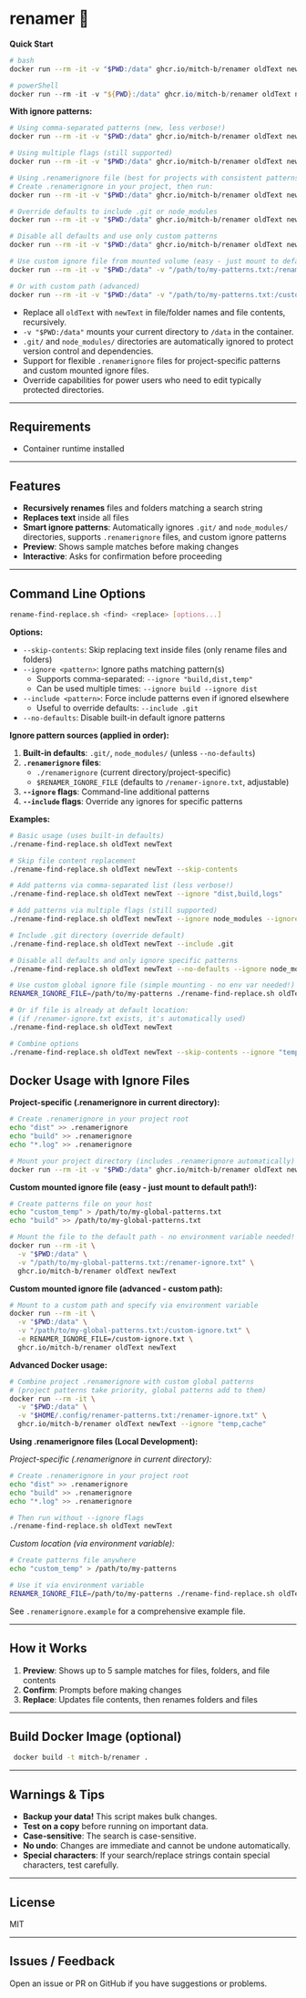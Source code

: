 # renamer 🔀

**Quick Start**

```bash
# bash
docker run --rm -it -v "$PWD:/data" ghcr.io/mitch-b/renamer oldText newText
```

```powershell
# powerShell
docker run --rm -it -v "${PWD}:/data" ghcr.io/mitch-b/renamer oldText newText
```

**With ignore patterns:**

```bash
# Using comma-separated patterns (new, less verbose!)
docker run --rm -it -v "$PWD:/data" ghcr.io/mitch-b/renamer oldText newText --ignore "dist,build,logs"

# Using multiple flags (still supported)
docker run --rm -it -v "$PWD:/data" ghcr.io/mitch-b/renamer oldText newText --ignore node_modules --ignore dist

# Using .renamerignore file (best for projects with consistent patterns)
# Create .renamerignore in your project, then run:
docker run --rm -it -v "$PWD:/data" ghcr.io/mitch-b/renamer oldText newText

# Override defaults to include .git or node_modules
docker run --rm -it -v "$PWD:/data" ghcr.io/mitch-b/renamer oldText newText --include .git

# Disable all defaults and use only custom patterns
docker run --rm -it -v "$PWD:/data" ghcr.io/mitch-b/renamer oldText newText --no-defaults --ignore temp

# Use custom ignore file from mounted volume (easy - just mount to default path!)
docker run --rm -it -v "$PWD:/data" -v "/path/to/my-patterns.txt:/renamer-ignore.txt" ghcr.io/mitch-b/renamer oldText newText

# Or with custom path (advanced)
docker run --rm -it -v "$PWD:/data" -v "/path/to/my-patterns.txt:/custom.txt" -e RENAMER_IGNORE_FILE=/custom.txt ghcr.io/mitch-b/renamer oldText newText
```

- Replace all `oldText` with `newText` in file/folder names and file contents, recursively.
- `-v "$PWD:/data"` mounts your current directory to `/data` in the container.
- `.git/` and `node_modules/` directories are automatically ignored to protect version control and dependencies.
- Support for flexible `.renamerignore` files for project-specific patterns and custom mounted ignore files.
- Override capabilities for power users who need to edit typically protected directories.

---

## Requirements
- Container runtime installed

---

## Features
- **Recursively renames** files and folders matching a search string
- **Replaces text** inside all files
- **Smart ignore patterns**: Automatically ignores `.git/` and `node_modules/` directories, supports `.renamerignore` files, and custom ignore patterns
- **Preview**: Shows sample matches before making changes
- **Interactive**: Asks for confirmation before proceeding

---

## Command Line Options

```bash
rename-find-replace.sh <find> <replace> [options...]
```

**Options:**
- `--skip-contents`: Skip replacing text inside files (only rename files and folders)
- `--ignore <pattern>`: Ignore paths matching pattern(s)
  - Supports comma-separated: `--ignore "build,dist,temp"`
  - Can be used multiple times: `--ignore build --ignore dist`
- `--include <pattern>`: Force include patterns even if ignored elsewhere
  - Useful to override defaults: `--include .git`
- `--no-defaults`: Disable built-in default ignore patterns

**Ignore pattern sources (applied in order):**
1. **Built-in defaults**: `.git/`, `node_modules/` (unless `--no-defaults`)
2. **`.renamerignore` files**:
   - `./renamerignore` (current directory/project-specific)
   - `$RENAMER_IGNORE_FILE` (defaults to `/renamer-ignore.txt`, adjustable)
3. **`--ignore` flags**: Command-line additional patterns
4. **`--include` flags**: Override any ignores for specific patterns

**Examples:**
```bash
# Basic usage (uses built-in defaults)
./rename-find-replace.sh oldText newText

# Skip file content replacement
./rename-find-replace.sh oldText newText --skip-contents

# Add patterns via comma-separated list (less verbose!)
./rename-find-replace.sh oldText newText --ignore "dist,build,logs"

# Add patterns via multiple flags (still supported)
./rename-find-replace.sh oldText newText --ignore node_modules --ignore dist

# Include .git directory (override default)
./rename-find-replace.sh oldText newText --include .git

# Disable all defaults and only ignore specific patterns
./rename-find-replace.sh oldText newText --no-defaults --ignore node_modules

# Use custom global ignore file (simple mounting - no env var needed!)
RENAMER_IGNORE_FILE=/path/to/my-patterns ./rename-find-replace.sh oldText newText

# Or if file is already at default location:
# (if /renamer-ignore.txt exists, it's automatically used)
./rename-find-replace.sh oldText newText

# Combine options
./rename-find-replace.sh oldText newText --skip-contents --ignore "temp,cache"
```

## Docker Usage with Ignore Files

**Project-specific (.renamerignore in current directory):**
```bash
# Create .renamerignore in your project root
echo "dist" >> .renamerignore
echo "build" >> .renamerignore
echo "*.log" >> .renamerignore

# Mount your project directory (includes .renamerignore automatically)
docker run --rm -it -v "$PWD:/data" ghcr.io/mitch-b/renamer oldText newText
```

**Custom mounted ignore file (easy - just mount to default path!):**
```bash
# Create patterns file on your host
echo "custom_temp" > /path/to/my-global-patterns.txt
echo "build" >> /path/to/my-global-patterns.txt

# Mount the file to the default path - no environment variable needed!
docker run --rm -it \
  -v "$PWD:/data" \
  -v "/path/to/my-global-patterns.txt:/renamer-ignore.txt" \
  ghcr.io/mitch-b/renamer oldText newText
```

**Custom mounted ignore file (advanced - custom path):**
```bash
# Mount to a custom path and specify via environment variable
docker run --rm -it \
  -v "$PWD:/data" \
  -v "/path/to/my-global-patterns.txt:/custom-ignore.txt" \
  -e RENAMER_IGNORE_FILE=/custom-ignore.txt \
  ghcr.io/mitch-b/renamer oldText newText
```

**Advanced Docker usage:**
```bash
# Combine project .renamerignore with custom global patterns
# (project patterns take priority, global patterns add to them)
docker run --rm -it \
  -v "$PWD:/data" \
  -v "$HOME/.config/renamer-patterns.txt:/renamer-ignore.txt" \
  ghcr.io/mitch-b/renamer oldText newText --ignore "temp,cache"
```

**Using .renamerignore files (Local Development):**

*Project-specific (.renamerignore in current directory):*
```bash
# Create .renamerignore in your project root
echo "dist" >> .renamerignore
echo "build" >> .renamerignore
echo "*.log" >> .renamerignore

# Then run without --ignore flags
./rename-find-replace.sh oldText newText
```

*Custom location (via environment variable):*
```bash
# Create patterns file anywhere
echo "custom_temp" > /path/to/my-patterns

# Use it via environment variable  
RENAMER_IGNORE_FILE=/path/to/my-patterns ./rename-find-replace.sh oldText newText
```

See `.renamerignore.example` for a comprehensive example file.

---

## How it Works
1. **Preview**: Shows up to 5 sample matches for files, folders, and file contents
2. **Confirm**: Prompts before making changes
3. **Replace**: Updates file contents, then renames folders and files

---

## Build Docker Image (optional)

```bash
 docker build -t mitch-b/renamer .
```

---

## Warnings & Tips
- **Backup your data!** This script makes bulk changes.
- **Test on a copy** before running on important data.
- **Case-sensitive**: The search is case-sensitive.
- **No undo**: Changes are immediate and cannot be undone automatically.
- **Special characters**: If your search/replace strings contain special characters, test carefully.

---

## License
MIT

---

## Issues / Feedback
Open an issue or PR on GitHub if you have suggestions or problems.
